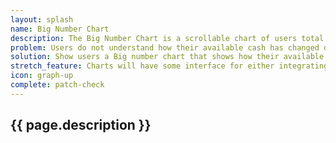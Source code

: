 ```yaml
---
layout: splash
name: Big Number Chart
description: The Big Number Chart is a scrollable chart of users total available cash over time. This chart is the primary chart users will be presented with. It is scrollable back in time to see the users Big Number back to the earliest records the user has downloaded and analyzed on their device.
problem: Users do not understand how their available cash has changed over time.
solution: Show users a Big number chart that shows how their available cash has changed over time.
stretch_feature: Charts will have some interface for either integrating them together or easily swapping between data representations.
icon: graph-up
complete: patch-check
---
```


## {{ page.description }}